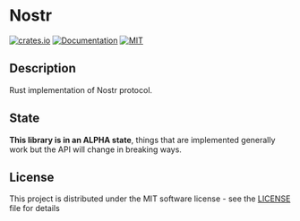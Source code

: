 # Nostr

[![crates.io](https://img.shields.io/crates/v/nostr-sdk-base.svg)](https://crates.io/crates/nostr-sdk-base)
[![Documentation](https://docs.rs/nostr-sdk-base/badge.svg)](https://docs.rs/nostr-sdk-base)
[![MIT](https://img.shields.io/crates/l/nostr-sdk-base.svg)](../../LICENSE)

## Description

Rust implementation of Nostr protocol.

## State

**This library is in an ALPHA state**, things that are implemented generally work but the API will change in breaking ways.

## License

This project is distributed under the MIT software license - see the [LICENSE](../../LICENSE) file for details